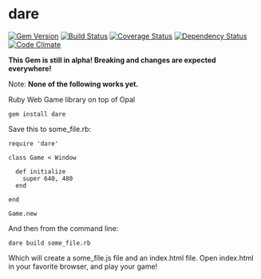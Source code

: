 dare
====
[![Gem Version](https://badge.fury.io/rb/dare.svg)](http://badge.fury.io/rb/dare)
[![Build Status](https://travis-ci.org/nicklink483/dare.svg?branch=master)](https://travis-ci.org/nicklink483/dare)
[![Coverage Status](https://coveralls.io/repos/nicklink483/dare/badge.png)](https://coveralls.io/r/nicklink483/dare)
[![Dependency Status](https://gemnasium.com/nicklink483/dare.svg)](https://gemnasium.com/nicklink483/dare)
[![Code Climate](https://codeclimate.com/github/nicklink483/dare/badges/gpa.svg)](https://codeclimate.com/github/nicklink483/dare)

**This Gem is still in alpha! Breaking and changes are expected everywhere!**

Note: **None of the following works yet.**

Ruby Web Game library on top of Opal

    gem install dare

Save this to some_file.rb:

    require 'dare'

    class Game < Window

      def initialize
        super 640, 480
      end

    end

    Game.new

And then from the command line:

    dare build some_file.rb

Which will create a some_file.js file and an index.html file.  Open index.html in your favorite browser, and play your game!